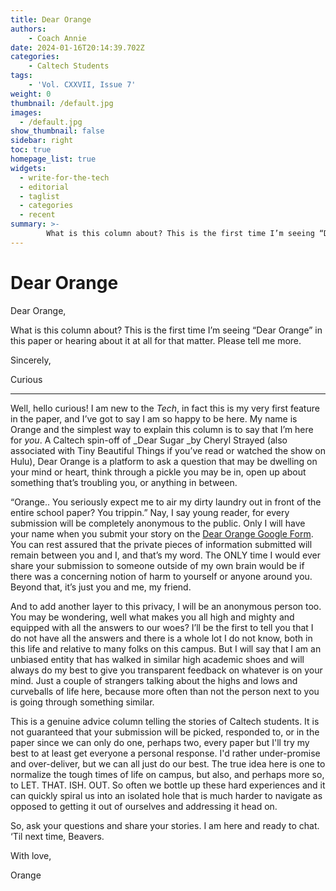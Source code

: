 ```yaml
---
title: Dear Orange
authors: 
    - Coach Annie
date: 2024-01-16T20:14:39.702Z
categories:
    - Caltech Students
tags:
    - 'Vol. CXXVII, Issue 7'
weight: 0
thumbnail: /default.jpg
images:
  - /default.jpg
show_thumbnail: false
sidebar: right
toc: true
homepage_list: true
widgets:
  - write-for-the-tech
  - editorial
  - taglist
  - categories
  - recent
summary: >-
        What is this column about? This is the first time I’m seeing “Dear Orange” in this paper or hearing about it at all for that matter. Please tell me more.
---
```



# Dear Orange

Dear Orange, 

What is this column about? This is the first time I’m seeing “Dear Orange” in this paper or hearing about it at all for that matter. Please tell me more.

Sincerely, 

Curious

 -------

Well, hello curious! I am new to the _Tech_, in fact this is my very first feature in the paper, and I’ve got to say I am so happy to be here. My name is Orange and the simplest way to explain this column is to say that I’m here for _you_. A Caltech spin-off of _Dear Sugar _by Cheryl Strayed (also associated with Tiny Beautiful Things if you’ve read or watched the show on Hulu), Dear Orange is a platform to ask a question that may be dwelling on your mind or heart, think through a pickle you may be in, open up about something that’s troubling you, or anything in between.

“Orange.. You seriously expect me to air my dirty laundry out in front of the entire school paper? You trippin.” Nay, I say young reader, for every submission will be completely anonymous to the public. Only I will have your name when you submit your story on the [Dear Orange Google Form](https://forms.gle/hd6EFNXoU9ZSfbuq5). You can rest assured that the private pieces of information submitted will remain between you and I, and that’s my word. The ONLY time I would ever share your submission to someone outside of my own brain would be if there was a concerning notion of harm to yourself or anyone around you. Beyond that, it’s just you and me, my friend.

And to add another layer to this privacy, I will be an anonymous person too. You may be wondering, well what makes you all high and mighty and equipped with all the answers to our woes? I’ll be the first to tell you that I do not have all the answers and there is a whole lot I do not know, both in this life and relative to many folks on this campus. But I will say that I am an unbiased entity that has walked in similar high academic shoes and will always do my best to give you transparent feedback on whatever is on your mind. Just a couple of strangers talking about the highs and lows and curveballs of life here, because more often than not the person next to you is going through something similar. 

This is a genuine advice column telling the stories of Caltech students. It is not guaranteed that your submission will be picked, responded to, or in the paper since we can only do one, perhaps two, every paper but I'll try my best to at least get everyone a personal response.  I'd rather under-promise and over-deliver, but we can all just do our best. The true idea here is one to normalize the tough times of life on campus, but also, and perhaps more so, to LET. THAT. ISH. OUT. So often we bottle up these hard experiences and it can quickly spiral us into an isolated hole that is much harder to navigate as opposed to getting it out of ourselves and addressing it head on. 

So, ask your questions and share your stories. I am here and ready to chat. ‘Til next time, Beavers. 

 With love, 

Orange
